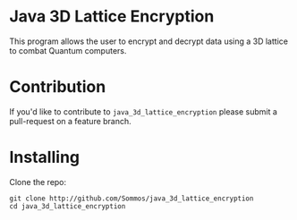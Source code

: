 # Java 3D Lattice Encryption

This program allows the user to encrypt and decrypt data using a 3D lattice to combat Quantum computers.

# Contribution

If you'd like to contribute to `java_3d_lattice_encryption` please submit a pull-request on a feature branch.

# Installing

Clone the repo:

    git clone http://github.com/Sommos/java_3d_lattice_encryption
    cd java_3d_lattice_encryption
